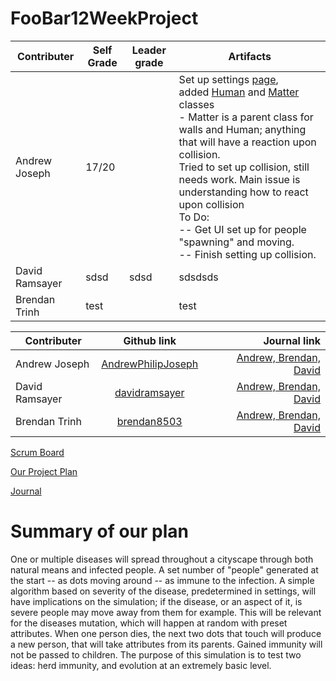 # FooBar12WeekProject


| Contributer | Self Grade | Leader grade | Artifacts |
| ------------- |-------------| -----| ----------|
|Andrew Joseph| 17/20 | | Set up settings [page](https://github.com/P1Foobar/FooBar12WeekProject/blob/main/src/Settings/SettingsView.java), <br> added [Human](https://github.com/P1Foobar/FooBar12WeekProject/blob/main/src/SimulationItems/Human.java) and [Matter](https://github.com/P1Foobar/FooBar12WeekProject/blob/main/src/SimulationItems/Matter.java) classes <br>- Matter is a parent class for walls and Human; anything that will have a reaction upon collision. <br> Tried to set up collision, still needs work. Main issue is understanding how to react upon collision <br> To Do: <br> -- Get UI set up for people "spawning" and moving. <br> -- Finish setting up collision. | 
| David Ramsayer |sdsd| sdsd|sdsdsds |
| Brendan Trinh |test| | test|



| Contributer | Github link | Journal link |
| ------------- |:-------------:| -----:|
| Andrew Joseph | [AndrewPhilipJoseph](https://github.com/AndrewPhilipJoseph) | [Andrew, Brendan, David](https://docs.google.com/document/d/1ZEMbY_SJAptVBFEJHVeJKblV_N-WxgPG38xeOHocP9Q/edit) |
| David Ramsayer | [davidramsayer](https://github.com/davidramsayer) | [Andrew, Brendan, David](https://docs.google.com/document/d/1ZEMbY_SJAptVBFEJHVeJKblV_N-WxgPG38xeOHocP9Q/edit) |
| Brendan Trinh | [brendan8503](https://github.com/brendan8503) |[Andrew, Brendan, David](https://docs.google.com/document/d/1ZEMbY_SJAptVBFEJHVeJKblV_N-WxgPG38xeOHocP9Q/edit) |



[Scrum Board](https://github.com/orgs/P1Foobar/projects/1)

[Our Project Plan](https://docs.google.com/document/d/1BfC11oQnmn8DtsHVdqGQ3fDUcyWNKPyixhZ0jkPgNaM/edit)

[Journal](https://docs.google.com/document/d/1ZEMbY_SJAptVBFEJHVeJKblV_N-WxgPG38xeOHocP9Q/edit)

# Summary of our plan

One or multiple diseases will spread throughout a cityscape through both natural means
and infected people. A set number of "people" generated at the start -- as dots moving around --
as immune to the infection. A simple algorithm based on severity of the disease, predetermined
in settings, will have implications on the simulation; if the disease, or an aspect of it, is severe
people may move away from them for example. This will be relevant for the diseases mutation, which will happen at random
with preset attributes. When one person dies, the next two dots that touch will
produce a new person, that will take attributes from its parents. Gained immunity will not be passed to children.
The purpose of this simulation is to test two ideas: herd immunity, and evolution at an extremely basic level.
